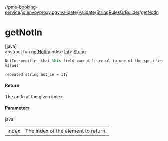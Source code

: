 //[pms-booking-service](../../../../index.md)/[io.envoyproxy.pgv.validate](../../index.md)/[Validate](../index.md)/[StringRulesOrBuilder](index.md)/[getNotIn](get-not-in.md)

# getNotIn

[java]\
abstract fun [getNotIn](get-not-in.md)(index: [Int](https://kotlinlang.org/api/core/kotlin-stdlib/kotlin/-int/index.html)): [String](https://docs.oracle.com/en/java/javase/23/docs/api/java.base/java/lang/String.html)

```kotlin
NotIn specifies that this field cannot be equal to one of the specified
values

```
`repeated string not_in = 11;`

#### Return

The notIn at the given index.

#### Parameters

java

| | |
|---|---|
| index | The index of the element to return. |
